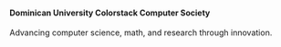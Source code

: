 #### Dominican University Colorstack Computer Society 
 Advancing computer science, math, and research through innovation.